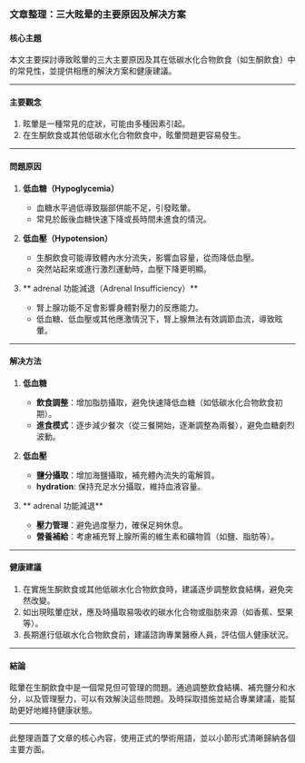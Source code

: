### 文章整理：三大眩晕的主要原因及解决方案

#### 核心主題
本文主要探討導致眩暈的三大主要原因及其在低碳水化合物飲食（如生酮飲食）中的常見性，並提供相應的解決方案和健康建議。

---

#### 主要觀念
1. 眩暈是一種常見的症狀，可能由多種因素引起。
2. 在生酮飲食或其他低碳水化合物飲食中，眩暈問題更容易發生。

---

#### 問題原因
1. **低血糖（Hypoglycemia）**
   - 血糖水平過低導致腦部供能不足，引發眩暈。
   - 常見於飯後血糖快速下降或長時間未進食的情況。

2. **低血壓（Hypotension）**
   - 生酮飲食可能導致體內水分流失，影響血容量，從而降低血壓。
   - 突然站起來或進行激烈運動時，血壓下降更明顯。

3. ** adrenal 功能減退（Adrenal Insufficiency）**
   - 腎上腺功能不足會影響身體對壓力的反應能力。
   - 低血糖、低血壓或其他應激情況下，腎上腺無法有效調節血流，導致眩暈。

---

#### 解决方法
1. **低血糖**
   - **飲食調整**：增加脂肪攝取，避免快速降低血糖（如低碳水化合物飲食初期）。
   - **進食模式**：逐步減少餐次（從三餐開始，逐漸調整為兩餐），避免血糖劇烈波動。

2. **低血壓**
   - **鹽分攝取**：增加海鹽攝取，補充體內流失的電解質。
   - **hydration**: 保持充足水分攝取，維持血液容量。

3. ** adrenal 功能減退**
   - **壓力管理**：避免過度壓力，確保足夠休息。
   - **營養補給**：考慮補充腎上腺所需的維生素和礦物質（如鹽、脂肪等）。

---

#### 健康建議
1. 在實施生酮飲食或其他低碳水化合物飲食時，建議逐步調整飲食結構，避免突然改變。
2. 如出現眩暈症狀，應及時攝取易吸收的碳水化合物或脂肪來源（如香蕉、堅果等）。
3. 長期進行低碳水化合物飲食前，建議諮詢專業醫療人員，評估個人健康狀況。

---

#### 結論
眩暈在生酮飲食中是一個常見但可管理的問題。通過調整飲食結構、補充鹽分和水分，以及管理壓力，可以有效解決這些問題。及時採取措施並結合專業建議，能幫助更好地維持健康狀態。

--- 

此整理涵蓋了文章的核心內容，使用正式的學術用語，並以小節形式清晰歸納各個主要方面。